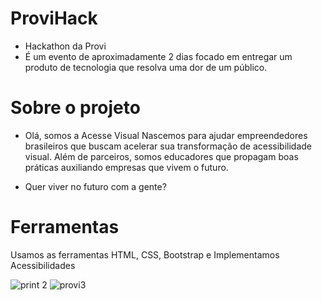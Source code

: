 # ProviHack
- Hackathon da Provi
- É um evento de aproximadamente 2 dias focado em entregar um produto de tecnologia que resolva uma dor de um público.

# Sobre o projeto

- Olá, somos a Acesse Visual 
Nascemos para ajudar empreendedores brasileiros que buscam acelerar sua transformação de acessibilidade visual. 
Além de parceiros, somos educadores que propagam boas práticas auxiliando empresas que vivem o futuro.

- Quer viver no futuro com a gente? 

# Ferramentas

 Usamos as ferramentas HTML, CSS, Bootstrap e Implementamos Acessibilidades





![print 2](https://user-images.githubusercontent.com/59877258/143799500-80deaad3-06f3-40af-b43b-5bc625ca0a54.png)
![provi3](https://user-images.githubusercontent.com/59877258/143799504-26f04bf6-49ce-4ed0-8090-a88eb4c36a16.png)





